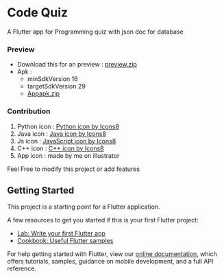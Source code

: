 # Code Quiz

A Flutter app for Programming quiz with json doc for database

### Preview

- Download this for an preview : [preview.zip](https://github.com/AatroxMainBTW/Code-Quiz/files/5656060/preview.zip)
- Apk :
  - minSdkVersion 16
  - targetSdkVersion 29
  - [Appapk.zip](https://github.com/AatroxMainBTW/Code-Quiz/files/5660021/Appapk.zip)


### Contribution
1. Python icon : <a href="https://icons8.com/icon/13441/python">Python icon by Icons8</a>
2. Java icon : <a href="https://icons8.com/icon/13679/java">Java icon by Icons8</a>
3. Js icon : <a href="https://icons8.com/icon/108784/javascript">JavaScript icon by Icons8</a>
4. C++ icon : <a href="https://icons8.com/icon/40669/c++">C++ icon by Icons8</a>
5. App icon : made by me on illustrator


Feel Free to modify this project or add features

## Getting Started

This project is a starting point for a Flutter application.

A few resources to get you started if this is your first Flutter project:

- [Lab: Write your first Flutter app](https://flutter.dev/docs/get-started/codelab)
- [Cookbook: Useful Flutter samples](https://flutter.dev/docs/cookbook)

For help getting started with Flutter, view our
[online documentation](https://flutter.dev/docs), which offers tutorials,
samples, guidance on mobile development, and a full API reference.

